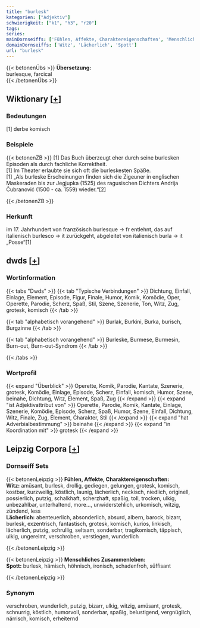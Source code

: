 ```yaml
---
title: "burlesk"
kategorien: ["Adjektiv"]
schwierigkeit: ["k1", "h3", "r20"]
tags:
series:
mainDornseiffs: ['Fühlen, Affekte, Charaktereigenschaften', 'Menschliches Zusammenleben']
domainDornseiffs: ['Witz', 'Lächerlich', 'Spott']
url: "burlesk"
---
```


{{< betonenÜbs >}}
**Übersetzung:**  
burlesque, farcical  
{{< /betonenÜbs >}}

## Wiktionary [[+](https://de.wiktionary.org/wiki/burlesk)]

### Bedeutungen
[1] derbe komisch  

### Beispiele
{{< betonenZB >}}
[1] Das Buch überzeugt eher durch seine burlesken Episoden als durch fachliche Korrektheit.  
[1] Im Theater erlaubte sie sich oft die burleskesten Späße.  
[1] „Als burleske Erscheinungen finden sich die Zigeuner in englischen Maskeraden bis zur Jegjupka (1525) des ragusischen Dichters Andrija Čubranović (1500 - ca. 1559) wieder.“[2]  

{{< /betonenZB >}}
### Herkunft
im 17. Jahrhundert von französisch burlesque → fr entlehnt, das auf italienisch burlesco → it zurückgeht, abgeleitet von italienisch burla → it „Posse“[1]  



## dwds [[+](https://www.dwds.de/wb/burlesk)]

### Wortinformation
{{< tabs "Dwds" >}}
{{< tab "Typische Verbindungen" >}}
Dichtung, Einfall, Einlage, Element, Episode, Figur, Finale, Humor, Komik, Komödie, Oper, Operette, Parodie, Scherz, Spaß, Stil, Szene, Szenerie, Ton, Witz, Zug, grotesk, komisch
{{< /tab >}}

{{< tab "alphabetisch vorangehend" >}}
Burlak, Burkini, Burka, burisch, Burgzinne
{{< /tab >}}

{{< tab "alphabetisch vorangehend" >}}
Burleske, Burmese, Burmesin, Burn-out, Burn-out-Syndrom
{{< /tab >}}

{{< /tabs >}}

### Wortprofil
{{< expand "Überblick" >}} Operette, Komik, Parodie, Kantate, Szenerie, grotesk, Komödie, Einlage, Episode, Scherz, Einfall, komisch, Humor, Szene, beinahe, Dichtung, Witz, Element, Spaß, Zug {{< /expand >}}
{{< expand "ist Adjektivattribut von" >}} Operette, Parodie, Komik, Kantate, Einlage, Szenerie, Komödie, Episode, Scherz, Spaß, Humor, Szene, Einfall, Dichtung, Witz, Finale, Zug, Element, Charakter, Stil {{< /expand >}}
{{< expand "hat Adverbialbestimmung" >}} beinahe {{< /expand >}}
{{< expand "in Koordination mit" >}} grotesk {{< /expand >}}

## Leipzig Corpora [[+](https://corpora.uni-leipzig.de/en/res?word=burlesk&corpusId=deu_newscrawl-public_2018)]

### Dornseiff Sets
{{< betonenLeipzig >}}
**Fühlen, Affekte, Charaktereigenschaften:**  
**Witz:** amüsant, burlesk, drollig, gediegen, gelungen, grotesk, komisch, kostbar, kurzweilig, köstlich, launig, lächerlich, neckisch, niedlich, originell, possierlich, putzig, schalkhaft, scherzhaft, spaßig, toll, trocken, ulkig, unbezahlbar, unterhaltend, more..., unwiderstehlich, urkomisch, witzig, zündend, less  
**Lächerlich:** abenteuerlich, absonderlich, absurd, albern, barock, bizarr, burlesk, exzentrisch, fantastisch, grotesk, komisch, kurios, linkisch, lächerlich, putzig, schrullig, seltsam, sonderbar, tragikomisch, täppisch, ulkig, ungereimt, verschroben, verstiegen, wunderlich  

{{< /betonenLeipzig >}}


{{< betonenLeipzig >}}
**Menschliches Zusammenleben:**  
**Spott:** burlesk, hämisch, höhnisch, ironisch, schadenfroh, süffisant  

{{< /betonenLeipzig >}}

### Synonym
verschroben, wunderlich, putzig, bizarr, ulkig, witzig, amüsant, grotesk, schnurrig, köstlich, humorvoll, sonderbar, spaßig, belustigend, vergnüglich, närrisch, komisch, erheiternd

